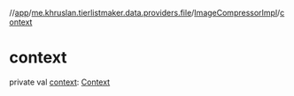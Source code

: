 //[app](../../../index.md)/[me.khruslan.tierlistmaker.data.providers.file](../index.md)/[ImageCompressorImpl](index.md)/[context](context.md)

# context

private val [context](context.md): [Context](https://developer.android.com/reference/kotlin/android/content/Context.html)
